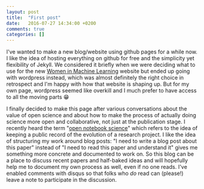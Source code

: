 ```yaml
---
layout: post
title:  "First post"
date:   2016-07-27 14:34:00 +0200
comments: true
categories: []
---
```

I've wanted to make a new blog/website using github pages for a while now. I like the idea of hosting everything on github for free and the simplicity yet flexibility of Jekyll. We considered it briefly when we were deciding what to use for the new [Women in Machine Learning](wimlworkshop.org) website but ended up going with wordpress instead, which was almost definitely the right choice in retrospect and I'm happy with how that website is shaping up. But for my own page, wordpress seemed like overkill and I much prefer to have access to all the moving parts :grin:

I finally decided to make this page after various conversations about the value of open science and about how to make the process of actually doing science more open and collaborative, not just at the publication stage. I recently heard the term "[open notebook science](https://en.wikipedia.org/wiki/Open_notebook_science)" which refers to the idea of keeping a public record of the evolution of a research project. I like the idea of structuring my work around blog posts: "I need to write a blog post about this paper" instead of "I need to read this paper and understand it" gives me something more concrete and documented to work on. So this blog can be a place to discuss recent papers and half-baked ideas and will hopefully help me to document my own process as well, even if no one reads. I've enabled comments with disqus so that folks who *do* read can (please!) leave a note to participate in the discussion. 